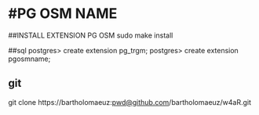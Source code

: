 #PG OSM NAME
====

##INSTALL EXTENSION PG OSM 
sudo make install

##sql
postgres> create extension pg_trgm;
postgres> create extension pgosmname;


## git
git clone https://bartholomaeuz:pwd@github.com/bartholomaeuz/w4aR.git

